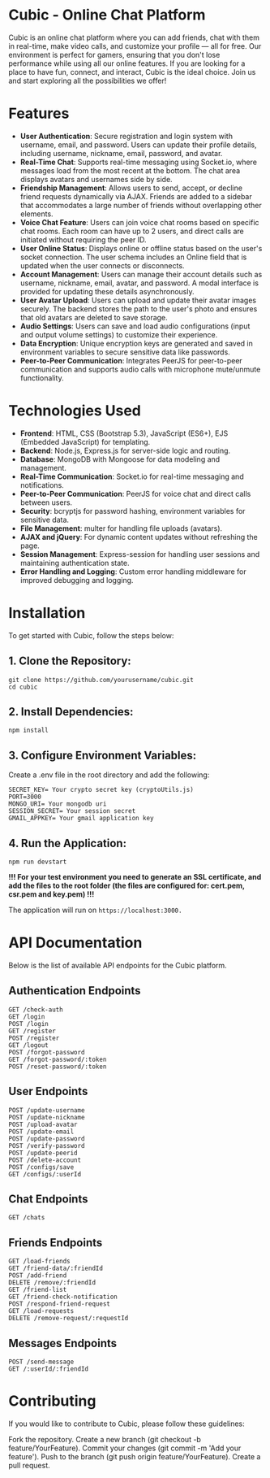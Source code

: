 # Cubic - Online Chat Platform
Cubic is an online chat platform where you can add friends, chat with them in real-time, make video calls, and customize your profile — all for free. Our environment is perfect for gamers, ensuring that you don't lose performance while using all our online features. If you are looking for a place to have fun, connect, and interact, Cubic is the ideal choice. Join us and start exploring all the possibilities we offer!

# Features
- **User Authentication**: Secure registration and login system with username, email, and password. Users can update their profile details, including username, nickname, email, password, and avatar.
- **Real-Time Chat**: Supports real-time messaging using Socket.io, where messages load from the most recent at the bottom. The chat area displays avatars and usernames side by side.
- **Friendship Management**: Allows users to send, accept, or decline friend requests dynamically via AJAX. Friends are added to a sidebar that accommodates a large number of friends without overlapping other elements.
- **Voice Chat Feature**: Users can join voice chat rooms based on specific chat rooms. Each room can have up to 2 users, and direct calls are initiated without requiring the peer ID.
- **User Online Status**: Displays online or offline status based on the user's socket connection. The user schema includes an Online field that is updated when the user connects or disconnects.
- **Account Management**: Users can manage their account details such as username, nickname, email, avatar, and password. A modal interface is provided for updating these details asynchronously.
- **User Avatar Upload**: Users can upload and update their avatar images securely. The backend stores the path to the user's photo and ensures that old avatars are deleted to save storage.
- **Audio Settings**: Users can save and load audio configurations (input and output volume settings) to customize their experience.
- **Data Encryption**: Unique encryption keys are generated and saved in environment variables to secure sensitive data like passwords.
- **Peer-to-Peer Communication**: Integrates PeerJS for peer-to-peer communication and supports audio calls with microphone mute/unmute functionality.

# Technologies Used
- **Frontend**: HTML, CSS (Bootstrap 5.3), JavaScript (ES6+), EJS (Embedded JavaScript) for templating.
- **Backend**: Node.js, Express.js for server-side logic and routing.
- **Database**: MongoDB with Mongoose for data modeling and management.
- **Real-Time Communication**: Socket.io for real-time messaging and notifications.
- **Peer-to-Peer Communication**: PeerJS for voice chat and direct calls between users.
- **Security**: bcryptjs for password hashing, environment variables for sensitive data.
- **File Management**: multer for handling file uploads (avatars).
- **AJAX and jQuery**: For dynamic content updates without refreshing the page.
- **Session Management**: Express-session for handling user sessions and maintaining authentication state.
- **Error Handling and Logging**: Custom error handling middleware for improved debugging and logging.

# Installation
To get started with Cubic, follow the steps below:

## 1. Clone the Repository:
```
git clone https://github.com/yourusername/cubic.git
cd cubic
```

## 2. Install Dependencies:
```
npm install
```

## 3. Configure Environment Variables:
Create a .env file in the root directory and add the following:
```
SECRET_KEY= Your crypto secret key (cryptoUtils.js)
PORT=3000
MONGO_URI= Your mongodb uri
SESSION_SECRET= Your session secret
GMAIL_APPKEY= Your gmail application key
```

## 4. Run the Application:
```
npm run devstart
```

**!!! For your test environment you need to generate an SSL certificate, and add the files to the root folder (the files are configured for: cert.pem, csr.pem and key.pem) !!!**

The application will run on `https://localhost:3000.`

# API Documentation
Below is the list of available API endpoints for the Cubic platform.

## Authentication Endpoints
```
GET /check-auth
GET /login
POST /login
GET /register
POST /register
GET /logout
POST /forgot-password
GET /forgot-password/:token
POST /reset-password/:token
```

## User Endpoints
```
POST /update-username
POST /update-nickname
POST /upload-avatar
POST /update-email
POST /update-password
POST /verify-password
POST /update-peerid
POST /delete-account
POST /configs/save
GET /configs/:userId
```

## Chat Endpoints
```
GET /chats
```

## Friends Endpoints
```
GET /load-friends
GET /friend-data/:friendId
POST /add-friend
DELETE /remove/:friendId
GET /friend-list
GET /friend-check-notification
POST /respond-friend-request
GET /load-requests
DELETE /remove-request/:requestId
```

## Messages Endpoints
```
POST /send-message
GET /:userId/:friendId
```

# Contributing
If you would like to contribute to Cubic, please follow these guidelines:

Fork the repository.
Create a new branch (git checkout -b feature/YourFeature).
Commit your changes (git commit -m 'Add your feature').
Push to the branch (git push origin feature/YourFeature).
Create a pull request.
